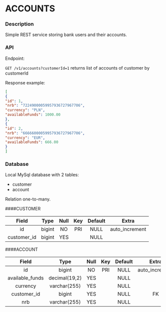 # ACCOUNTS

### Description
Simple REST service storing bank users and their accounts.

### API
Endpoint:

`GET /v1/accounts?customerId=1` returns list of accounts of customer by customerId

Response example: 

```json
[
{
"id": 1,
"nrb": "72249000059957936727967706",
"currency": "PLN",
"availableFunds": 1000.00
},
{
"id": 2,
"nrb": "66666000059957936727967706",
"currency": "EUR",
"availableFunds": 666.00
}
]
```

### Database
Local MySql database with 2 tables: 

* customer
* account

Relation one-to-many.

####CUSTOMER

| Field       | Type   | Null | Key | Default | Extra          |
|:---:|:---:|:---:|:---:|:---:|:---:|
| id          | bigint | NO   | PRI | NULL    | auto_increment |
| customer_id | bigint | YES  |     | NULL    |                |

####ACCOUNT

| Field           | Type          | Null | Key | Default | Extra          |
|:---:|:---:|:---:|:---:|:---:|:---:|
| id              | bigint        | NO   | PRI | NULL    | auto_increment |
| available_funds | decimal(19,2) | YES  |     | NULL    |                |
| currency        | varchar(255)  | YES  |     | NULL    |                |
| customer_id     | bigint        | YES  |     | NULL    | FK             |
| nrb             | varchar(255)  | YES  |     | NULL    |                |




